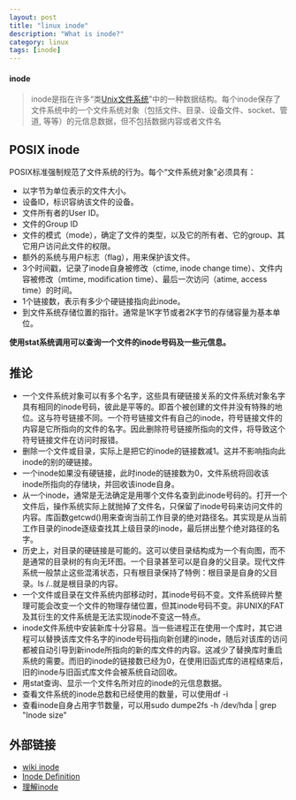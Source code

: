 ```yaml
---
layout: post
title: "linux inode"
description: "What is inode?"
category: linux
tags: [inode]
---
```



#### inode

>inode是指在许多“类[Unix][0][文件系统][1]”中的一种数据结构。每个inode保存了文件系统中的一个文件系统对象（包括文件、目录、设备文件、socket、管道, 等等）的元信息数据，但不包括数据内容或者文件名

POSIX inode
----
POSIX标准强制规范了文件系统的行为。每个“文件系统对象”必须具有：
* 以字节为单位表示的文件大小。
* 设备ID，标识容纳该文件的设备。
* 文件所有者的User ID。
* 文件的Group ID
* 文件的模式（mode），确定了文件的类型，以及它的所有者、它的group、其它用户访问此文件的权限。
* 额外的系统与用户标志（flag），用来保护该文件。
* 3个时间戳，记录了inode自身被修改（ctime, inode change time）、文件内容被修改（mtime, modification time）、最后一次访问（atime, access time）的时间。
* 1个链接数，表示有多少个硬链接指向此inode。
* 到文件系统存储位置的指针。通常是1K字节或者2K字节的存储容量为基本单位。

**使用stat系统调用可以查询一个文件的inode号码及一些元信息。**

推论
----
* 一个文件系统对象可以有多个名字，这些具有硬链接关系的文件系统对象名字具有相同的inode号码，彼此是平等的。即首个被创建的文件并没有特殊的地位。这与符号链接不同。一个符号链接文件有自己的inode，符号链接文件的内容是它所指向的文件的名字。因此删除符号链接所指向的文件，将导致这个符号链接文件在访问时报错。
* 删除一个文件或目录，实际上是把它的inode的链接数减1。这并不影响指向此inode的别的硬链接。
* 一个inode如果没有硬链接，此时inode的链接数为0，文件系统将回收该inode所指向的存储块，并回收该inode自身。
* 从一个inode，通常是无法确定是用哪个文件名查到此inode号码的。打开一个文件后，操作系统实际上就抛掉了文件名，只保留了inode号码来访问文件的内容。库函数getcwd()用来查询当前工作目录的绝对路径名。其实现是从当前工作目录的inode逐级查找其上级目录的inode，最后拼出整个绝对路径的名字。
* 历史上，对目录的硬链接是可能的。这可以使目录结构成为一个有向图，而不是通常的目录树的有向无环图。一个目录甚至可以是自身的父目录。现代文件系统一般禁止这些混淆状态，只有根目录保持了特例：根目录是自身的父目录。ls /..就是根目录的内容。
* 一个文件或目录在文件系统内部移动时，其inode号码不变。文件系统碎片整理可能会改变一个文件的物理存储位置，但其inode号码不变。非UNIX的FAT及其衍生的文件系统是无法实现inode不变这一特点。
* inode文件系统中安装新库十分容易。当一些进程正在使用一个库时，其它进程可以替换该库文件名字的inode号码指向新创建的inode，随后对该库的访问都被自动引导到新inode所指向的新的库文件的内容。这减少了替换库时重启系统的需要。而旧的inode的链接数已经为0，在使用旧函式库的进程结束后，旧的inode与旧函式库文件会被系统自动回收。
* 用stat查询、显示一个文件名所对应的inode的元信息数据。
* 查看文件系统的inode总数和已经使用的数量，可以使用df -i
* 查看inode自身占用字节数量，可以用sudo dumpe2fs -h /dev/hda | grep "Inode size"


外部链接
----
* [wiki inode][2]
* [Inode Definition][3]
* [理解inode][4]

[0]: https://zh.wikipedia.org/wiki/UNIX
[1]: https://zh.wikipedia.org/wiki/%E6%96%87%E4%BB%B6%E7%B3%BB%E7%BB%9F
[2]: https://zh.wikipedia.org/wiki/Inode
[3]: http://www.linfo.org/inode.html
[4]: http://www.ruanyifeng.com/blog/2011/12/inode.html